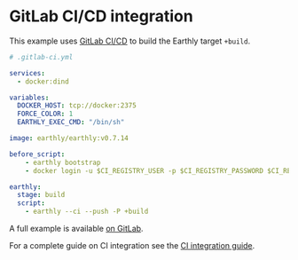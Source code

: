 
# GitLab CI/CD integration

This example uses [GitLab CI/CD](https://docs.gitlab.com/ee/ci/) to build the Earthly target `+build`.


```yml
# .gitlab-ci.yml

services:
  - docker:dind

variables:
  DOCKER_HOST: tcp://docker:2375
  FORCE_COLOR: 1
  EARTHLY_EXEC_CMD: "/bin/sh"

image: earthly/earthly:v0.7.14

before_script:
    - earthly bootstrap
    - docker login -u $CI_REGISTRY_USER -p $CI_REGISTRY_PASSWORD $CI_REGISTRY

earthly:
  stage: build
  script:
    - earthly --ci --push -P +build
```

A full example is available [on GitLab](https://gitlab.com/earthly-technologies/earthly-demo).

For a complete guide on CI integration see the [CI integration guide](../overview.md).

